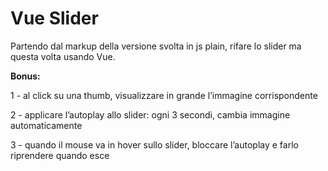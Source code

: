 Vue Slider
===
Partendo dal markup della versione svolta in js plain, rifare lo slider ma questa volta usando Vue.

**Bonus:**

1 - al click su una thumb, visualizzare in grande l’immagine corrispondente

2 - applicare l’autoplay allo slider: ogni 3 secondi, cambia immagine automaticamente

3 - quando il mouse va in hover sullo slider, bloccare l’autoplay e farlo riprendere quando esce